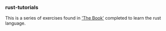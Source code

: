 ### rust-tutorials

This is a series of exercises found in ['The Book'](https://doc.rust-lang.org/book/) completed to learn the rust language.
